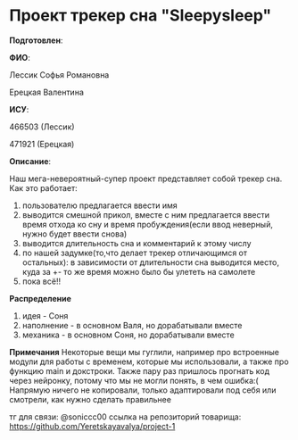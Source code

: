 # Проект трекер сна "Sleepysleep"

__Подготовлен__:

**ФИО**:

Лессик Софья Романовна

Ерецкая Валентина

**ИСУ**:

466503 (Лессик)

471921 (Ерецкая)

**Описание**:

Наш мега-невероятный-супер проект представляет собой трекер сна. Как это работает:
1) пользователю предлагается ввести имя
2) выводится смешной прикол, вместе с ним предлагается ввести время отхода ко сну и время пробуждения(если ввод неверный, нужно будет ввести снова)
3) выводится длительность сна и комментарий к этому числу
4) по нашей задумке(то,что делает трекер отличающимся от остальных): в зависимости от длительности сна выводится место, куда за +- то же время можно было бы улететь на самолете
5) пока всё!!

**Распределение**
1) идея - Соня
2) наполнение - в основном Валя, но дорабатывали вместе
3) механика - в основном Соня, но дорабатывали вместе

**Примечания**
Некоторые вещи мы гуглили, например про встроенные модули для работы с временем, которые мы использовали, а также про функцию main и докстроки. Также пару раз пришлось прогнать код через нейронку, потому что мы не могли понять, в чем ошибка:( Напрямую ничего не копировали, только адаптировали под себя или смотрели, как нужно сделать правильнее

тг для связи: @soniccc00
ссылка на репозиторий товарища: https://github.com/Yeretskayavalya/project-1
